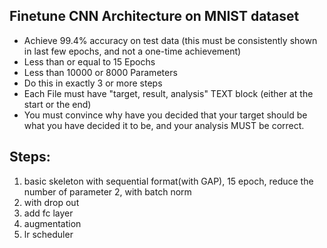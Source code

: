 ## Finetune CNN Architecture on MNIST dataset
- Achieve 99.4% accuracy on test data (this must be consistently shown in last few epochs, and not a one-time achievement)
- Less than or equal to 15 Epochs
- Less than 10000 or 8000 Parameters 
- Do this in exactly 3 or more steps
- Each File must have "target, result, analysis" TEXT block (either at the start or the end)
- You must convince why have you decided that your target should be what you have decided it to be, and your analysis MUST be correct. 


## Steps:
1. basic skeleton with sequential format(with GAP), 15 epoch, reduce the number of parameter
2, with batch norm
3. with drop out
4. add fc layer
5. augmentation
6. lr scheduler
